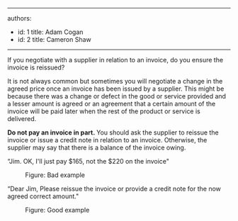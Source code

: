 

---
authors:
  - id: 1
    title: Adam Cogan
  - id: 2
    title: Cameron Shaw
---




<span class='intro'> <p>If you negotiate with a supplier in relation to an invoice, do you ensure the invoice is reissued? <br></p><p>It is not always common but sometimes you will negotiate a change in the agreed price once an invoice has been issued by a supplier. This might be because there was a change or defect in the good or service provided and a lesser amount is agreed or an agreement that a certain amount of the invoice will be paid later when the rest of the product or service is delivered.<br></p> </span>

<p><strong>Do not pay an invoice in part.&#160;</strong>You should ask the supplier to reissue the invoice or issue a credit note in relation to an invoice. Otherwise, the supplier may say that there is a balance of the invoice owing.&#160;&#160;<br></p><p class="ssw15-rteElement-GreyBox">“Jim. OK, I'll just pay $165, not the $220 on the invoice&quot;<br></p><div><dd class="ssw15-rteElement-FigureBad">Figure&#58; Bad example<br></dd><p class="ssw15-rteElement-GreyBox">“Dear Jim, Please reissue the invoice or provide a credit note for the now agreed correct amount.&quot;&#160;<br></p><dd class="ssw15-rteElement-FigureGood">Figure&#58; Good example<br></dd></div>


